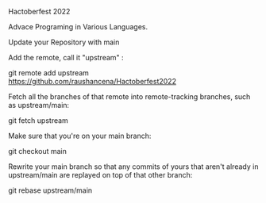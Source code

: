 Hactoberfest 2022

Advace Programing in Various Languages.

Update your Repository with main

Add the remote, call it "upstream" :

git remote add upstream https://github.com/raushancena/Hactoberfest2022


Fetch all the branches of that remote into remote-tracking branches, such as upstream/main:

git fetch upstream 

Make sure that you're on your main branch:

git checkout main 


Rewrite your main branch so that any commits of yours that aren't already in upstream/main are replayed on top of that other branch:

git rebase upstream/main

